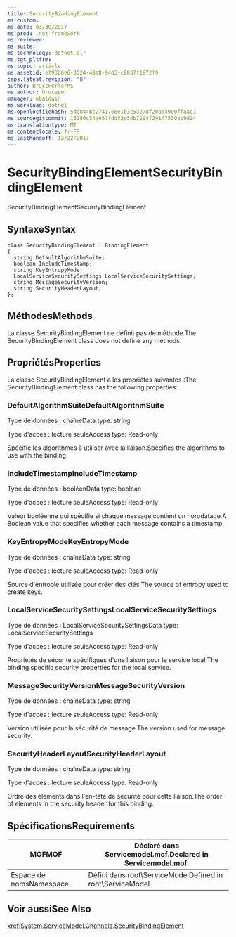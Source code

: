 ```yaml
---
title: SecurityBindingElement
ms.custom: 
ms.date: 03/30/2017
ms.prod: .net-framework
ms.reviewer: 
ms.suite: 
ms.technology: dotnet-clr
ms.tgt_pltfrm: 
ms.topic: article
ms.assetid: ef93b6e6-3524-48a8-94d3-c8837f1872f9
caps.latest.revision: "8"
author: BrucePerlerMS
ms.author: bruceper
manager: mbaldwin
ms.workload: dotnet
ms.openlocfilehash: 5de844bc2741768e1b3c53278f20ad4900ffaac1
ms.sourcegitcommit: 16186c34a957fdd52e5db7294f291f7530ac9d24
ms.translationtype: MT
ms.contentlocale: fr-FR
ms.lasthandoff: 12/22/2017
---
```

# <a name="securitybindingelement"></a><span data-ttu-id="b3582-102">SecurityBindingElement</span><span class="sxs-lookup"><span data-stu-id="b3582-102">SecurityBindingElement</span></span>
<span data-ttu-id="b3582-103">SecurityBindingElement</span><span class="sxs-lookup"><span data-stu-id="b3582-103">SecurityBindingElement</span></span>  
  
## <a name="syntax"></a><span data-ttu-id="b3582-104">Syntaxe</span><span class="sxs-lookup"><span data-stu-id="b3582-104">Syntax</span></span>  
  
```  
class SecurityBindingElement : BindingElement  
{  
  string DefaultAlgorithmSuite;  
  boolean IncludeTimestamp;  
  string KeyEntropyMode;  
  LocalServiceSecuritySettings LocalServiceSecuritySettings;  
  string MessageSecurityVersion;  
  string SecurityHeaderLayout;  
};  
```  
  
## <a name="methods"></a><span data-ttu-id="b3582-105">Méthodes</span><span class="sxs-lookup"><span data-stu-id="b3582-105">Methods</span></span>  
 <span data-ttu-id="b3582-106">La classe SecurityBindingElement ne définit pas de méthode.</span><span class="sxs-lookup"><span data-stu-id="b3582-106">The SecurityBindingElement class does not define any methods.</span></span>  
  
## <a name="properties"></a><span data-ttu-id="b3582-107">Propriétés</span><span class="sxs-lookup"><span data-stu-id="b3582-107">Properties</span></span>  
 <span data-ttu-id="b3582-108">La classe SecurityBindingElement a les propriétés suivantes :</span><span class="sxs-lookup"><span data-stu-id="b3582-108">The SecurityBindingElement class has the following properties:</span></span>  
  
### <a name="defaultalgorithmsuite"></a><span data-ttu-id="b3582-109">DefaultAlgorithmSuite</span><span class="sxs-lookup"><span data-stu-id="b3582-109">DefaultAlgorithmSuite</span></span>  
 <span data-ttu-id="b3582-110">Type de données : chaîne</span><span class="sxs-lookup"><span data-stu-id="b3582-110">Data type: string</span></span>  
  
 <span data-ttu-id="b3582-111">Type d'accès : lecture seule</span><span class="sxs-lookup"><span data-stu-id="b3582-111">Access type: Read-only</span></span>  
  
 <span data-ttu-id="b3582-112">Spécifie les algorithmes à utiliser avec la liaison.</span><span class="sxs-lookup"><span data-stu-id="b3582-112">Specifies the algorithms to use with the binding.</span></span>  
  
### <a name="includetimestamp"></a><span data-ttu-id="b3582-113">IncludeTimestamp</span><span class="sxs-lookup"><span data-stu-id="b3582-113">IncludeTimestamp</span></span>  
 <span data-ttu-id="b3582-114">Type de données : booléen</span><span class="sxs-lookup"><span data-stu-id="b3582-114">Data type: boolean</span></span>  
  
 <span data-ttu-id="b3582-115">Type d'accès : lecture seule</span><span class="sxs-lookup"><span data-stu-id="b3582-115">Access type: Read-only</span></span>  
  
 <span data-ttu-id="b3582-116">Valeur booléenne qui spécifie si chaque message contient un horodatage.</span><span class="sxs-lookup"><span data-stu-id="b3582-116">A Boolean value that specifies whether each message contains a timestamp.</span></span>  
  
### <a name="keyentropymode"></a><span data-ttu-id="b3582-117">KeyEntropyMode</span><span class="sxs-lookup"><span data-stu-id="b3582-117">KeyEntropyMode</span></span>  
 <span data-ttu-id="b3582-118">Type de données : chaîne</span><span class="sxs-lookup"><span data-stu-id="b3582-118">Data type: string</span></span>  
  
 <span data-ttu-id="b3582-119">Type d'accès : lecture seule</span><span class="sxs-lookup"><span data-stu-id="b3582-119">Access type: Read-only</span></span>  
  
 <span data-ttu-id="b3582-120">Source d'entropie utilisée pour créer des clés.</span><span class="sxs-lookup"><span data-stu-id="b3582-120">The source of entropy used to create keys.</span></span>  
  
### <a name="localservicesecuritysettings"></a><span data-ttu-id="b3582-121">LocalServiceSecuritySettings</span><span class="sxs-lookup"><span data-stu-id="b3582-121">LocalServiceSecuritySettings</span></span>  
 <span data-ttu-id="b3582-122">Type de données : LocalServiceSecuritySettings</span><span class="sxs-lookup"><span data-stu-id="b3582-122">Data type: LocalServiceSecuritySettings</span></span>  
  
 <span data-ttu-id="b3582-123">Type d'accès : lecture seule</span><span class="sxs-lookup"><span data-stu-id="b3582-123">Access type: Read-only</span></span>  
  
 <span data-ttu-id="b3582-124">Propriétés de sécurité spécifiques d'une liaison pour le service local.</span><span class="sxs-lookup"><span data-stu-id="b3582-124">The binding specific security properties for the local service.</span></span>  
  
### <a name="messagesecurityversion"></a><span data-ttu-id="b3582-125">MessageSecurityVersion</span><span class="sxs-lookup"><span data-stu-id="b3582-125">MessageSecurityVersion</span></span>  
 <span data-ttu-id="b3582-126">Type de données : chaîne</span><span class="sxs-lookup"><span data-stu-id="b3582-126">Data type: string</span></span>  
  
 <span data-ttu-id="b3582-127">Type d'accès : lecture seule</span><span class="sxs-lookup"><span data-stu-id="b3582-127">Access type: Read-only</span></span>  
  
 <span data-ttu-id="b3582-128">Version utilisée pour la sécurité de message.</span><span class="sxs-lookup"><span data-stu-id="b3582-128">The version used for message security.</span></span>  
  
### <a name="securityheaderlayout"></a><span data-ttu-id="b3582-129">SecurityHeaderLayout</span><span class="sxs-lookup"><span data-stu-id="b3582-129">SecurityHeaderLayout</span></span>  
 <span data-ttu-id="b3582-130">Type de données : chaîne</span><span class="sxs-lookup"><span data-stu-id="b3582-130">Data type: string</span></span>  
  
 <span data-ttu-id="b3582-131">Type d'accès : lecture seule</span><span class="sxs-lookup"><span data-stu-id="b3582-131">Access type: Read-only</span></span>  
  
 <span data-ttu-id="b3582-132">Ordre des éléments dans l'en-tête de sécurité pour cette liaison.</span><span class="sxs-lookup"><span data-stu-id="b3582-132">The order of elements in the security header for this binding.</span></span>  
  
## <a name="requirements"></a><span data-ttu-id="b3582-133">Spécifications</span><span class="sxs-lookup"><span data-stu-id="b3582-133">Requirements</span></span>  
  
|<span data-ttu-id="b3582-134">MOF</span><span class="sxs-lookup"><span data-stu-id="b3582-134">MOF</span></span>|<span data-ttu-id="b3582-135">Déclaré dans Servicemodel.mof.</span><span class="sxs-lookup"><span data-stu-id="b3582-135">Declared in Servicemodel.mof.</span></span>|  
|---------|-----------------------------------|  
|<span data-ttu-id="b3582-136">Espace de noms</span><span class="sxs-lookup"><span data-stu-id="b3582-136">Namespace</span></span>|<span data-ttu-id="b3582-137">Défini dans root\ServiceModel</span><span class="sxs-lookup"><span data-stu-id="b3582-137">Defined in root\ServiceModel</span></span>|  
  
## <a name="see-also"></a><span data-ttu-id="b3582-138">Voir aussi</span><span class="sxs-lookup"><span data-stu-id="b3582-138">See Also</span></span>  
 <xref:System.ServiceModel.Channels.SecurityBindingElement>
